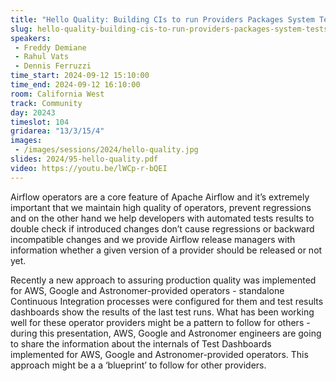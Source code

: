 ```yaml
---
title: "Hello Quality: Building CIs to run Providers Packages System Tests"
slug: hello-quality-building-cis-to-run-providers-packages-system-tests
speakers:
 - Freddy Demiane
 - Rahul Vats
 - Dennis Ferruzzi
time_start: 2024-09-12 15:10:00
time_end: 2024-09-12 16:10:00
room: California West
track: Community
day: 20243
timeslot: 104
gridarea: "13/3/15/4"
images: 
 - /images/sessions/2024/hello-quality.jpg
slides: 2024/95-hello-quality.pdf
video: https://youtu.be/lWCp-r-bQEI
---
```


Airflow operators are a core feature of Apache Airflow and it’s extremely important that we maintain high quality of operators, prevent regressions and on the other hand we help developers with automated tests results to double check if introduced changes don’t cause regressions or backward incompatible changes and we provide Airflow release managers with information whether a given version of a provider should be released or not yet.
 
Recently a new approach to assuring production quality was implemented for AWS, Google and Astronomer-provided operators - standalone Continuous Integration processes were configured for them and test results dashboards show the results of the last test runs. What has been working well for these operator providers might be a pattern to follow for others - during this presentation, AWS, Google and Astronomer engineers are going to share the information about the internals of Test Dashboards implemented for AWS, Google and Astronomer-provided operators. This approach might be a a ‘blueprint’ to follow for other providers.